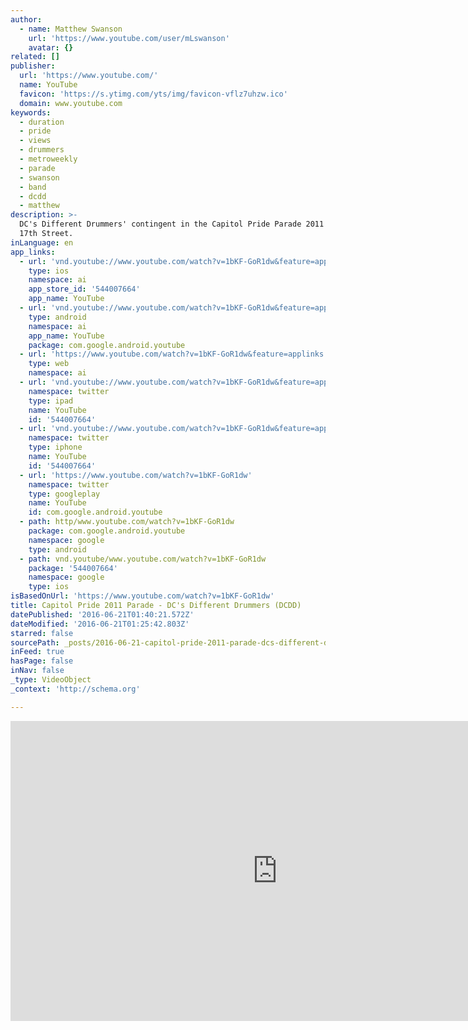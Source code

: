 ```yaml
---
author:
  - name: Matthew Swanson
    url: 'https://www.youtube.com/user/mLswanson'
    avatar: {}
related: []
publisher:
  url: 'https://www.youtube.com/'
  name: YouTube
  favicon: 'https://s.ytimg.com/yts/img/favicon-vflz7uhzw.ico'
  domain: www.youtube.com
keywords:
  - duration
  - pride
  - views
  - drummers
  - metroweekly
  - parade
  - swanson
  - band
  - dcdd
  - matthew
description: >-
  DC's Different Drummers' contingent in the Capitol Pride Parade 2011 along
  17th Street.
inLanguage: en
app_links:
  - url: 'vnd.youtube://www.youtube.com/watch?v=1bKF-GoR1dw&feature=applinks'
    type: ios
    namespace: ai
    app_store_id: '544007664'
    app_name: YouTube
  - url: 'vnd.youtube://www.youtube.com/watch?v=1bKF-GoR1dw&feature=applinks'
    type: android
    namespace: ai
    app_name: YouTube
    package: com.google.android.youtube
  - url: 'https://www.youtube.com/watch?v=1bKF-GoR1dw&feature=applinks'
    type: web
    namespace: ai
  - url: 'vnd.youtube://www.youtube.com/watch?v=1bKF-GoR1dw&feature=applinks'
    namespace: twitter
    type: ipad
    name: YouTube
    id: '544007664'
  - url: 'vnd.youtube://www.youtube.com/watch?v=1bKF-GoR1dw&feature=applinks'
    namespace: twitter
    type: iphone
    name: YouTube
    id: '544007664'
  - url: 'https://www.youtube.com/watch?v=1bKF-GoR1dw'
    namespace: twitter
    type: googleplay
    name: YouTube
    id: com.google.android.youtube
  - path: http/www.youtube.com/watch?v=1bKF-GoR1dw
    package: com.google.android.youtube
    namespace: google
    type: android
  - path: vnd.youtube/www.youtube.com/watch?v=1bKF-GoR1dw
    package: '544007664'
    namespace: google
    type: ios
isBasedOnUrl: 'https://www.youtube.com/watch?v=1bKF-GoR1dw'
title: Capitol Pride 2011 Parade - DC's Different Drummers (DCDD)
datePublished: '2016-06-21T01:40:21.572Z'
dateModified: '2016-06-21T01:25:42.803Z'
starred: false
sourcePath: _posts/2016-06-21-capitol-pride-2011-parade-dcs-different-drummers-dcdd.md
inFeed: true
hasPage: false
inNav: false
_type: VideoObject
_context: 'http://schema.org'

---
```

<iframe src="https://cdn.embedly.com/widgets/media.html?src=https%3A%2F%2Fwww.youtube.com%2Fembed%2F1bKF-GoR1dw%3Ffeature%3Doembed&amp;url=http%3A%2F%2Fwww.youtube.com%2Fwatch%3Fv%3D1bKF-GoR1dw&amp;image=https%3A%2F%2Fi.ytimg.com%2Fvi%2F1bKF-GoR1dw%2Fhqdefault.jpg&amp;key=b7d04c9b404c499eba89ee7072e1c4f7&amp;type=text%2Fhtml&amp;schema=youtube" width="854" height="480" scrolling="no" frameborder="0" allowfullscreen="" style=""></iframe>